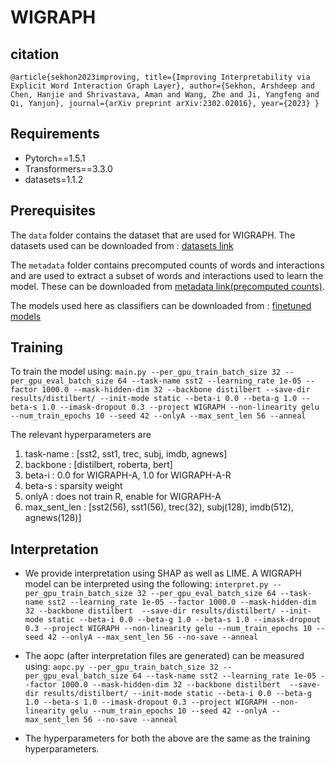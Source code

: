 # WIGRAPH
## citation
``
@article{sekhon2023improving,
  title={Improving Interpretability via Explicit Word Interaction Graph Layer},
  author={Sekhon, Arshdeep and Chen, Hanjie and Shrivastava, Aman and Wang, Zhe and Ji, Yangfeng and Qi, Yanjun},
  journal={arXiv preprint arXiv:2302.02016},
  year={2023}
}
``

## Requirements 
- Pytorch==1.5.1
- Transformers==3.3.0
- datasets=1.1.2
## Prerequisites

The `data` folder contains the dataset that are used for WIGRAPH. 
The datasets used can be downloaded from : [datasets link](https://drive.google.com/file/d/1id1F7N9vXbpL3Y8Omhq2zosT_MTxOT8A/view?usp=share_link)

The `metadata` folder contains precomputed counts of words and interactions and are used to extract a subset of words and interactions used to learn the model. These can be downloaded from [metadata link(precomputed counts)](https://drive.google.com/file/d/1CDQUYJZ7CV_33OU9Or-Q17E2wiCh6o0z/view?usp=share_link).

The models used here as classifiers can be downloaded from : [finetuned models](https://drive.google.com/file/d/1id1F7N9vXbpL3Y8Omhq2zosT_MTxOT8A/view?usp=share_link)
## Training 
To train the model using:
``
main.py --per_gpu_train_batch_size 32 --per_gpu_eval_batch_size 64 --task-name sst2 --learning_rate 1e-05 --factor 1000.0 --mask-hidden-dim 32 --backbone distilbert --save-dir results/distilbert/ --init-mode static --beta-i 0.0 --beta-g 1.0 --beta-s 1.0 --imask-dropout 0.3 --project WIGRAPH --non-linearity gelu --num_train_epochs 10 --seed 42 --onlyA --max_sent_len 56 --anneal
``

The relevant hyperparameters are 
1. task-name : [sst2, sst1, trec, subj, imdb, agnews]
2. backbone : [distilbert, roberta, bert] 
3. beta-i : 0.0 for WIGRAPH-A, 1.0 for WIGRAPH-A-R
4. beta-s : sparsity weight
5. onlyA : does not train R, enable for WIGRAPH-A
5. max_sent_len : [sst2(56), sst1(56), trec(32), subj(128), imdb(512), agnews(128)]

## Interpretation

- We provide interpretation using SHAP as well as LIME. A WIGRAPH model can be interpreted using the following:
 ``
interpret.py --per_gpu_train_batch_size 32 --per_gpu_eval_batch_size 64 --task-name sst2 --learning_rate 1e-05 --factor 1000.0 --mask-hidden-dim 32 --backbone distilbert  --save-dir results/distilbert/ --init-mode static --beta-i 0.0 --beta-g 1.0 --beta-s 1.0 --imask-dropout 0.3 --project WIGRAPH --non-linearity gelu --num_train_epochs 10 --seed 42 --onlyA --max_sent_len 56 --no-save --anneal
``

- The aopc (after interpretation files are generated) can be measured using:
``
aopc.py --per_gpu_train_batch_size 32 --per_gpu_eval_batch_size 64 --task-name sst2 --learning_rate 1e-05 --factor 1000.0 --mask-hidden-dim 32 --backbone distilbert  --save-dir results/distilbert/ --init-mode static --beta-i 0.0 --beta-g 1.0 --beta-s 1.0 --imask-dropout 0.3 --project WIGRAPH --non-linearity gelu --num_train_epochs 10 --seed 42 --onlyA --max_sent_len 56 --no-save --anneal
``

- The hyperparameters for both the above are the same as the training hyperparameters.